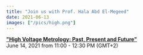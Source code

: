 ```yaml
---
title: "Join us with Prof. Hala Abd El-Megeed"
date: 2021-06-13
images: ["/pics/high.png"]
---
```


[**"High Voltage Metrology: Past, Present and Future"**](https://us02web.zoom.us/meeting/register/tZMuduqpqjooHdDl21SVfpKZPVxALhqwCvCO)  
June 14, 2021 from 11:00 - 12:30 PM (GMT+2)

<!--more-->